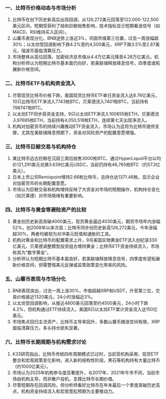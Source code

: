 ### 一、比特币价格动态与市场分析
1. 比特币在创下历史新高后出现回调，从126,272美元回落至122,000-122,500美元区间，短期受获利了结和巨鲸抛售影响，技术指标显示短期看涨信号（如MACD、RSI维持买入区间）。
2. 山寨币表现分化，BNB逆势上涨近3%，巩固市值第三位置，过去一周涨幅超30%；以太坊受回调影响下跌4.2%至约4,500美元，XRP下跌3.5%至2.87美元，瑞波币面临清算压力。
3. 市场整体从高位回落，加密经济总市值从4.4万亿美元降至4.28万亿美元，机构分析师认为短期比特币基本面仍向好，若美联储释放降息信号，四季度或拓展新价格空间。

### 二、比特币ETF与机构资金流入
1. 尽管现货比特币价格下跌，美国现货比特币ETF单日资金流入达8.76亿美元，10只比特币ETF净流入7743枚BTC，贝莱德流入7401枚BTC，当前持有798747枚BTC。
2. 以太坊ETF同步获资金支持，9只以太坊ETF净流入100855枚ETH，贝莱德流入97695枚ETH，当前持有4,050,518枚ETH，连续第七天出现净流入。
3. 机构对加密货币的持续兴趣推动ETF资金流入，市场认为这将为比特币提供支撑，尤其在美联储降息预期下，资金对风险资产的配置意愿增强。

### 三、比特币巨鲸交易与机构持仓
1. 某比特币远古巨鲸在沉寂三周后抛售3000枚BTC，通过HyperLiquid平台以均价121,291美元兑换3.639亿美元USDC，当前仍持有46,765枚BTC（约57.3亿美元）。
2. 日本上市公司Remixpoint增持2.66枚比特币，总持仓达1371.46枚，显示企业对加密货币的长期配置意愿。
3. 市场认为巨鲸交易和机构增持反映了大资金对市场的短期操作，机构持仓变化（如贝莱德）对市场情绪有重要影响。

### 四、比特币与黄金等避险资产的比较
1. 黄金创历史新高突破4000美元，现货黄金逼近4030美元，期货市场年内涨幅52%，创2008年以来次高；比特币同步创历史新高126,272美元，今年涨幅超30%，两者均被视为对冲美元贬值和通胀的工具。
2. 机构对黄金和比特币的配置需求上升，9月美国实物黄金ETF流入创纪录330亿美元，贝莱德调整模型投资组合增持黄金；比特币ETF资金持续流入，市场称其为“数字黄金”。
3. 分析师认为短期比特币基本面良好，若美联储释放降息信号，四季度有望拓展新价格空间，但需警惕美元反弹或监管政策变化带来的风险。

### 五、山寨币表现与市场分化
1. BNB表现突出，过去一周上涨30%，市值超越XRP和USDT，升至第三位，交易价格接近1320美元，24小时涨幅近3%。
2. 以太坊受回调影响，从接近4800美元回落至约4500美元，24小时下跌4.2%，但机构通过ETF持续流入，美国9只以太坊ETF累计资金流入达150亿美元。
3. 市场焦点回归主流资产，比特币主导率回升，多数山寨币跟涨空间有限，XRP面临清算压力，多头持仓损失显著。

### 六、比特币长期周期与机构需求讨论
1. K33研究指出，比特币传统四年周期模式已过时，当前受机构采用、现货ETF整合和宏观政策变化影响，进入新的结构性阶段，黑石等机构持有大量比特币（约1000亿美元）。
2. 市场认为2025年机构参与度显著提升，与2017年、2021年牛市不同，当前市场由机构主导，而非散户投机，支撑比特币长期价值。
3. 尽管短期存在回调风险，但分析师看好比特币在年末最后一个季度突破历史高点，机构资金持续流入和宏观宽松预期为主要推动力。